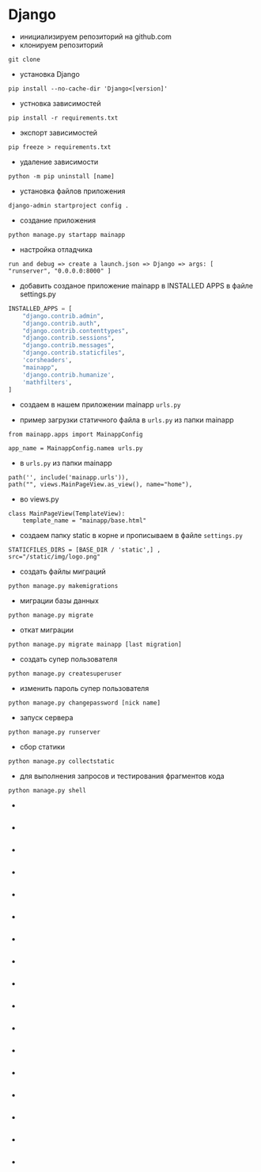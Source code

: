 # Django

* инициализируем репозиторий на github.com
* клонируем репозиторий
```
git clone
```

* установка Django
```
pip install --no-cache-dir 'Django<[version]'
```

* устновка зависимостей
```
pip install -r requirements.txt
```

* экспорт зависимостей
```
pip freeze > requirements.txt
```

* удаление зависимости
```
python -m pip uninstall [name]
```

* установка файлов приложения
```
django-admin startproject config .
```

* создание приложения
```
python manage.py startapp mainapp
```

* настройка отладчика
```
run and debug => create a launch.json => Django => args: [ "runserver", "0.0.0.0:8000" ]
```

* добавить созданое приложение mainapp в INSTALLED APPS в файле settings.py
```python
INSTALLED_APPS = [
    "django.contrib.admin",
    "django.contrib.auth",
    "django.contrib.contenttypes",
    "django.contrib.sessions",
    "django.contrib.messages",
    "django.contrib.staticfiles",
    'corsheaders',
    "mainapp",
    'django.contrib.humanize',
    'mathfilters',
]
```

* создаем в нашем приложении mainapp
`
urls.py
`

* пример загрузки статичного файла в `urls.py` из папки mainapp
```
from mainapp.apps import MainappConfig 

app_name = MainappConfig.nameв urls.py
```

* в `urls.py` из папки mainapp
```
path('', include('mainapp.urls')),
path("", views.MainPageView.as_view(), name="home"),
```

* во views.py
```
class MainPageView(TemplateView): 
    template_name = "mainapp/base.html"
```

* создаем папку static в корне и прописываем в файле `settings.py`
```
STATICFILES_DIRS = [BASE_DIR / 'static',] , 
src="/static/img/logo.png"
```

* создать файлы миграций
```
python manage.py makemigrations
```

* миграции базы данных
```
python manage.py migrate
```

* откат миграции
```
python manage.py migrate mainapp [last migration]
```

* создать супер пользователя
```
python manage.py createsuperuser
```

* изменить пароль супер пользователя
```
python manage.py changepassword [nick name]
```

* запуск сервера
```
python manage.py runserver
```

* сбор статики
```
python manage.py collectstatic
```

* для выполнения запросов и тестирования фрагментов кода
```
python manage.py shell
```
* 
```

```
* 
```

```
* 
```

```
* 
```

```
* 
```

```
* 
```

```
* 
```

```
* 
```

```
* 
```

```
* 
```

```
* 
```

```
* 
```

```
* 
```

```
* 
```

```
* 
```

```
* 
```

```
* 
```

```


